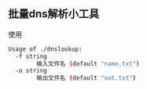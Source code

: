 ## 批量dns解析小工具
使用
```bash
Usage of ./dnslookup:
  -f string
        输入文件名 (default "name.txt")
  -o string
        输出文件名 (default "out.txt")
```
